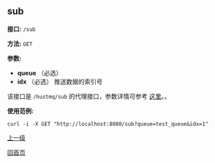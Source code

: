 ## sub ##

**接口:** `/sub`

**方法:** `GET`

**参数:** 

*  **queue** （必选）  
*  **idx** （必选）  推送数据的索引号
  
该接口是 `/hustmq/sub` 的代理接口，参数详情可参考 [这里](../hustmq/sub.md)。。

**使用范例:**

    curl -i -X GET "http://localhost:8080/sub?queue=test_queue&idx=1"

[上一级](../ha.md)

[回首页](../../index.md)